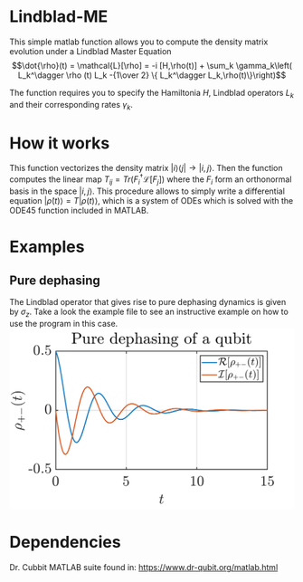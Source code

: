 # Lindblad-ME

This simple matlab function allows you to compute the density matrix evolution under a Lindblad Master Equation
$$\dot{\rho}(t) =  \mathcal{L}[\rho] = -i [H,\rho(t)] + \sum_k \gamma_k\left( L_k^\dagger \rho (t) L_k -{1\over 2} \{ L_k^\dagger L_k,\rho(t)\}\right)$$

The function requires you to specify the Hamiltonia $H$, Lindblad operators $L_k$  and their corresponding rates $\gamma_k$. 

# How it works

This function vectorizes the density matrix $|i\rangle \langle j| \to |i,j\rangle$. Then the function computes the linear map $T_{ij} = Tr(F_i^\dagger \mathcal{L} [F_j])$ where the $F_i$ form an orthonormal basis in the space $|i,j\rangle$. This procedure allows to simply write a differential equation $|\dot{\rho}(t)\rangle = T |\rho(t)\rangle$, which is a system of ODEs which is solved with the ODE45 function included in MATLAB.


# Examples

## Pure dephasing

The Lindblad operator that gives rise to pure dephasing dynamics is given by $\sigma_z$. Take a look the example file to see an instructive example on how to use the program in this case. 
![example pure dephasing](https://github.com/dark-dryu/Lindblad-ME/blob/master/pure_dephasing.png)

# Dependencies

Dr. Cubbit MATLAB suite found in: https://www.dr-qubit.org/matlab.html

